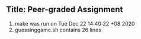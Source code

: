 ## Title: Peer-graded Assignment
1. make was run on Tue Dec 22 14:40:22 +08 2020
2. guessinggame.sh contains 26 lines
